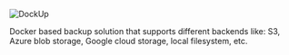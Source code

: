![DockUp](https://github.com/tareksamni/DockUp/blob/master/assets/logo.png)

Docker based backup solution that supports different backends like: S3, Azure blob storage, Google cloud storage, local filesystem, etc.
